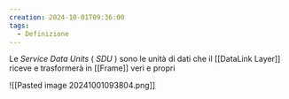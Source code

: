 ```yaml
---
creation: 2024-10-01T09:36:00
tags:
  - Definizione
---
```

Le *Service Data Units* ( *SDU* ) sono le unità di dati che il [[DataLink Layer]] riceve e trasformerà in [[Frame]] veri e propri 

![[Pasted image 20241001093804.png]]
